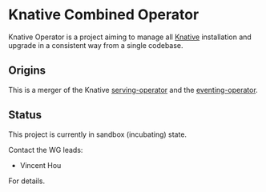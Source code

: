 # Knative Combined Operator


Knative Operator is a project aiming to manage all
[Knative](https://knative.dev/) installation and upgrade in a consistent way
from a single codebase.

## Origins

This is a merger of the Knative
[serving-operator](https://github.com/knative/serving-operator) and the
[eventing-operator](https://github.com/knative/eventing-operator).

## Status

This project is currently in sandbox (incubating) state.

Contact the WG leads:

- Vincent Hou

For details.
